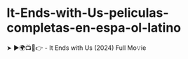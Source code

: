 # It-Ends-with-Us-peliculas-completas-en-espa-ol-latino
➤ ►🌍📺📱👉  - It Ends with Us   (2024) Full Mo𝚟ie
